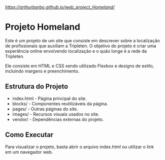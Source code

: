 *https://arthurbarbo.github.io/web_project_Homeland/*

# Projeto Homeland

Este é um projeto de um site que consiste em descrever sobre a localização de profissionais que auxiliam a Tripleten. O objetivo do projeto é criar uma experiência online envolvendo
localização e o quão longe é a rede da Tripleten.

Ele consiste em HTML e CSS
sendo utilizado Flexbox e designs de estilo, incluindo margens e preenchimento.

## Estrutura do Projeto

- index.html - Página principal do site.
- blocks/ - Componentes reutilizáveis da página.
- pages/ - Outras páginas do site.
- images/ - Recursos visuais usados no site.
- vendor/ - Dependências externas do projeto.

## Como Executar

Para visualizar o projeto, basta abrir o arquivo index.html ou utilizar o link em um navegador web.
